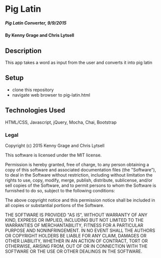 # Pig Latin

##### Pig Latin Converter, 9/9/2015

#### By Kenny Grage and Chris Lytsell

## Description

This app takes a word as input from the user and converts it into pig latin

## Setup

- clone this repository
- navigate web browser to pig-latin.html


## Technologies Used

HTML/CSS, Javascript, jQuery, Mocha, Chai, Bootstrap

### Legal


Copyright (c) 2015 Kenny Grage and Chris Lytsell

This software is licensed under the MIT license.

Permission is hereby granted, free of charge, to any person obtaining a copy
of this software and associated documentation files (the "Software"), to deal
in the Software without restriction, including without limitation the rights
to use, copy, modify, merge, publish, distribute, sublicense, and/or sell
copies of the Software, and to permit persons to whom the Software is
furnished to do so, subject to the following conditions:

The above copyright notice and this permission notice shall be included in
all copies or substantial portions of the Software.

THE SOFTWARE IS PROVIDED "AS IS", WITHOUT WARRANTY OF ANY KIND, EXPRESS OR
IMPLIED, INCLUDING BUT NOT LIMITED TO THE WARRANTIES OF MERCHANTABILITY,
FITNESS FOR A PARTICULAR PURPOSE AND NONINFRINGEMENT. IN NO EVENT SHALL THE
AUTHORS OR COPYRIGHT HOLDERS BE LIABLE FOR ANY CLAIM, DAMAGES OR OTHER
LIABILITY, WHETHER IN AN ACTION OF CONTRACT, TORT OR OTHERWISE, ARISING FROM,
OUT OF OR IN CONNECTION WITH THE SOFTWARE OR THE USE OR OTHER DEALINGS IN
THE SOFTWARE.
